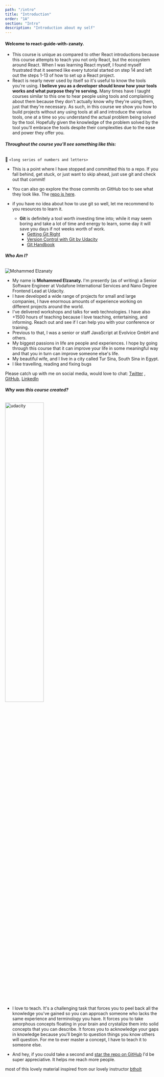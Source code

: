 ```yaml
---
path: "/intro"
title: "Introduction"
order: "1A"
section: "Intro"
description: "Introduction about my self"
---
```


#### Welcome to react-guide-with-zanaty.

- This course is unique as compared to other React introductions because this course attempts to teach you not only
  React, but the ecosystem around React. When I was learning React myself, I found myself frustrated that it seemed like
  every tutorial started on step 14 and left out the steps 1-13 of how to set up a React project.
- React is nearly never used by itself so it's useful to know the tools you're using. **I believe you as a developer
  should know how your tools works and what purpose they're serving.** Many times have I taught courses similar to this
  one to hear people using tools and complaining about them because they don't actually know why they're using them,
  just that they're necessary. As such, in this course we show you how to build projects without any using tools at all
  and introduce the various tools, one at a time so you understand the actual problem being solved by the tool.
  Hopefully given the knowledge of the problem solved by the tool you'll embrace the tools despite their complexities
  due to the ease and power they offer you.

###### **Throughout the course you'll see something like this:**

💎 `<long series of numbers and letters>`

- This is a point where I have stopped and committed this to a repo. If you fall behind, get stuck, or just want to skip
  ahead, just use git and check out that commit! 
- You can also go explore the those commits on GitHub too to see what
  they look like. The [repo is here](https://github.com/mohammedelzanaty/react-guide-with-zanaty).

- if you have no idea about how to use git so well, let me recommend to you resources to learn it. 
    - **Git** is definitely a tool worth investing time into; while it may seem boring and take a lot of time and energy to learn, some day it
  will save you days if not weeks worth of work.
      * [Getting Git Right](https://www.atlassian.com/git)
      * [Version Control with Git by Udacity](https://www.udacity.com/course/version-control-with-git--ud123)
      * [Git Handbook](https://guides.github.com/introduction/git-handbook/)

###### **Who Am I?**

![Mohammed Elzanaty](https://avatars.githubusercontent.com/u/16934778?s=400&u=687f93e3b54916c911b232b55fd46f31e944beae&v=4)

- My name is **Mohammed Elzanaty.** I'm presently (as of writing) a Senior Software Engineer at Vodafone International
  Services and Nano Degree Frontend Lead at Udacity.
- I have developed a wide range of projects for small and large companies, I have enormous amounts of experience working
  on different projects around the world.
- I've delivered workshops and talks for web technologies. I have also +1500 hours of teaching because I love teaching,
  entertaining, and informing. Reach out and see if I can help you with your conference or training.
- Previous to that, I was a senior or staff JavaScript at Evolvice GmbH and others.
- My biggest passions in life are people and experiences. I hope by going  
  through this course that it can improve your life in some meaningful way and that you in turn can improve someone
  else's life.
- My beautiful wife, and I live in a city called Tur Sina, South Sina in Egypt.
- I like travelling, reading and fixing bugs

Please catch up with me on social media, would love to chat: [Twitter](https://twitter.com/mohammdelzanaty)
, [GitHub](https://github.com/mohammedelzanaty), [LinkedIn](https://www.linkedin.com/in/mohammedelzanaty129/)

###### **Why was this course created?**

<img src="https://d20vrrgs8k4bvw.cloudfront.net/images/open-graph/udacity.png" width="50%" alt="udacity">

- I love to teach. It's a challenging task that forces you to peel back all the knowledge you've gained so you can
  approach someone who lacks the same experience and terminology you have. It forces you to take amorphous concepts
  floating in your brain and crystalize them into solid concepts that you can describe. It forces you to acknowledge
  your gaps in knowledge because you'll begin to question things you know others will question. For me to ever master a
  concept, I have to teach it to someone else.

- And hey, if you could take a second
  and [star the repo on GitHub](https://github.com/mohammedelzanaty/react-guide-with-zanaty)
  I'd be super appreciative. It helps me reach more people.

most of this lovely material inspired from our lovely instructor [btholt](https://www.linkedin.com/in/btholt)

